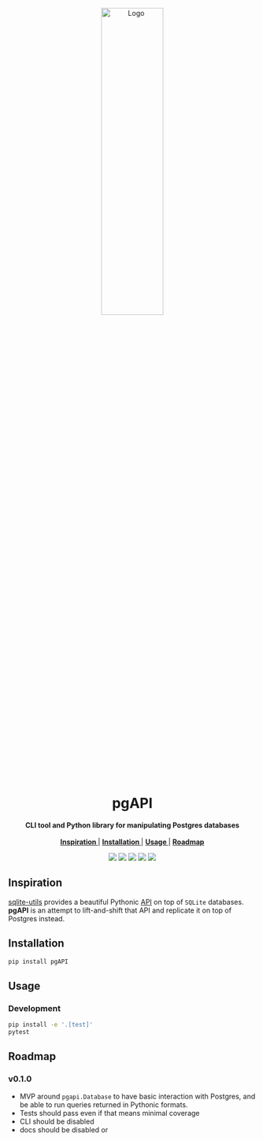 <p align="center">

<p align="center">
   <img width="50%" height="40%" src="https://tselai.com/data/babar-1.png" alt="Logo">
  </p>

  <h1 align="center">pgAPI</h1>
  <p align="center">
  <strong>CLI tool and Python library for manipulating Postgres databases</strong>
    <br> <br />
    <a href="#inspiration"><strong> Inspiration </strong></a> |
    <a href="#installation"><strong> Installation </strong></a> |
    <a href="#usage"><strong> Usage </strong></a> |
    <a href="#roadmap"><strong> Roadmap </strong></a>


   </p>
<p align="center">

<p align="center">
<a href="https://pypi.org/project/pgapi/"><img src="https://img.shields.io/pypi/v/pgapi?label=PyPI"></a>
<a href="https://github.com/Florents-Tselai/sqlite-utils/actions/workflows/test.yml?branch=pgapi"><img src="https://github.com/Florents-Tselai/sqlite-utils/actions/workflows/test.yml/badge.svg"></a>
<a href="https://codecov.io/gh/Florents-Tselai/sqlite-utils"><img src="https://codecov.io/gh/Florents-Tselai/sqlite-utils/branch/pgapi/graph/badge.svg"></a>  
<a href="https://opensource.org/licenses/Apache Software License 2.0"><img src="https://img.shields.io/badge/Apache Software License 2.0.0-blue.svg"></a>
<a href="https://github.com/Florents-Tselai/sqlite-utils/releases"><img src="https://img.shields.io/github/v/release/Florents-Tselai/sqlite-utils?include_prereleases&label=changelog"></a>

## Inspiration

[sqlite-utils](https://github.com/simonw/sqlite-utils) provides a beautiful
Pythonic [API](https://sqlite-utils.datasette.io/en/stable/reference.html) on
top of `SQLite` databases.
**pgAPI** is an attempt to lift-and-shift that API and replicate it on top of
Postgres instead.

## Installation

```bash
pip install pgAPI
```

## Usage

### Development

```bash
pip install -e '.[test]'
pytest
```

## Roadmap

### v0.1.0

* MVP around `pgapi.Database` to have basic interaction with Postgres,
and be able to run queries returned in Pythonic formats.
* Tests should pass even if that means minimal coverage
* CLI should be disabled
* docs should be disabled or
